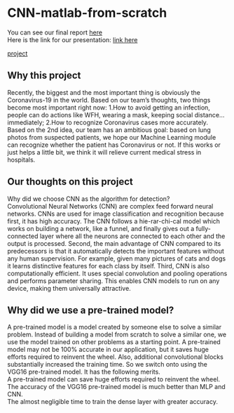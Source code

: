 # CNN-matlab-from-scratch    

You can see our final report [here](https://github.com/zhou-1/CNN-matlab-from-scratch/blob/master/Report.md)      
Here is the link for our presentation: [link here](https://docs.google.com/presentation/d/1_SJeu7i0ZwzBKt9p099ARMiIrgGF_W6Ft1lAWPGFQ4s/edit?usp=sharing)     

[project](imgs/COVID-19_project.PNG)    

## Why this project    
Recently, the biggest and the most important thing is obviously the Coronavirus-19 in the world. Based on our team’s thoughts, two things become most important right now: 1.How to avoid getting an infection, people can do actions like WFH, wearing a mask, keeping social distance… immediately; 2.How to recognize Coronavirus cases more accurately.     
Based on the 2nd idea, our team has an ambitious goal: based on lung photos from suspected  patients, we hope our Machine Learning module can recognize whether the patient has Coronavirus or not. If this works or just helps a little bit, we think it will relieve current medical stress in hospitals.        

##   Our thoughts on this project     
Why did we choose CNN as the algorithm for detection?      
Convolutional Neural Networks (CNN) are complex feed forward neural networks. CNNs are used for image classification and recognition because first, it has high accuracy. The CNN follows a hie-rar-chi-cal model which works on building a network, like a funnel, and finally gives out a fully-connected layer where all the neurons are connected to each other and the output is processed. Second, the main advantage of CNN compared to its predecessors is that it automatically detects the important features without any human supervision. For example, given many pictures of cats and dogs it learns distinctive features for each class by itself. Third, CNN is also computationally efficient. It uses special convolution and pooling operations and performs parameter sharing. This enables CNN models to run on any device, making them universally attractive.        

## Why did we use a pre-trained model?     
A pre-trained model is a model created by someone else to solve a similar problem. Instead of building a model from scratch to solve a similar one, we use the model trained on other problems as a starting point. A pre-trained model may not be 100% accurate in our application, but it saves huge efforts required to reinvent the wheel. Also, additional convolutional blocks substantially increased the training time. So we switch onto using the VGG16 pre-trained model. It has the following merits.     
A pre-trained model can save huge efforts required to reinvent the wheel.    
The accuracy of the VGG16 pre-trained model is much better than MLP and CNN.     
The almost negligible time to train the dense layer with greater accuracy.    
   
